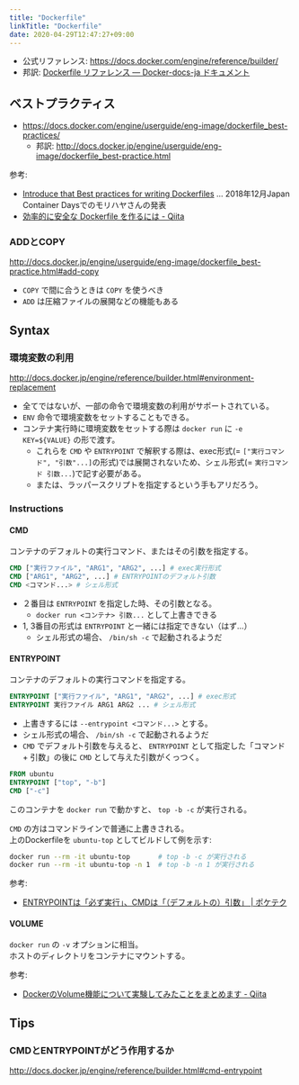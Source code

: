 ```yaml
---
title: "Dockerfile"
linkTitle: "Dockerfile"
date: 2020-04-29T12:47:27+09:00
---
```


- 公式リファレンス: https://docs.docker.com/engine/reference/builder/
- 邦訳: [Dockerfile リファレンス — Docker-docs-ja ドキュメント](http://docs.docker.jp/engine/reference/builder.html "Dockerfile リファレンス — Docker-docs-ja ドキュメント")

## ベストプラクティス

- https://docs.docker.com/engine/userguide/eng-image/dockerfile_best-practices/
  - 邦訳: http://docs.docker.jp/engine/userguide/eng-image/dockerfile_best-practice.html

参考:

- [Introduce that Best practices for writing Dockerfiles](https://www.slideshare.net/ssuser1f3c12/introduce-that-best-practices-for-writing-dockerfiles) ... 2018年12月Japan Container Daysでのモリハヤさんの発表
- [効率的に安全な Dockerfile を作るには - Qiita](http://qiita.com/pottava/items/452bf80e334bc1fee69a "効率的に安全な Dockerfile を作るには - Qiita")


### ADDとCOPY

http://docs.docker.jp/engine/userguide/eng-image/dockerfile_best-practice.html#add-copy

- `COPY` で間に合うときは `COPY` を使うべき
- `ADD` は圧縮ファイルの展開などの機能もある

## Syntax

### 環境変数の利用

http://docs.docker.jp/engine/reference/builder.html#environment-replacement

- 全てではないが、一部の命令で環境変数の利用がサポートされている。
- `ENV` 命令で環境変数をセットすることもできる。
- コンテナ実行時に環境変数をセットする際は `docker run` に `-e KEY=${VALUE}` の形で渡す。
  - これらを `CMD` や `ENTRYPOINT` で解釈する際は、exec形式(= `["実行コマンド", "引数"...]`の形式)では展開されないため、シェル形式(= `実行コマンド 引数...`)で記す必要がある。
  - または、ラッパースクリプトを指定するという手もアリだろう。


### Instructions

#### CMD

コンテナのデフォルトの実行コマンド、またはその引数を指定する。 

```Dockerfile
CMD ["実行ファイル", "ARG1", "ARG2", ...] # exec実行形式
CMD ["ARG1", "ARG2", ...] # ENTRYPOINTのデフォルト引数
CMD <コマンド...> # シェル形式
```

- ２番目は `ENTRYPOINT` を指定した時、その引数となる。
  - `docker run <コンテナ> 引数...` として上書きできる
- 1, 3番目の形式は `ENTRYPOINT` と一緒には指定できない（はず…）
  - シェル形式の場合、 `/bin/sh -c` で起動されるようだ

#### ENTRYPOINT

コンテナのデフォルトの実行コマンドを指定する。  

```Dockerfile
ENTRYPOINT ["実行ファイル", "ARG1", "ARG2", ...] # exec形式
ENTRYPOINT 実行ファイル ARG1 ARG2 ... # シェル形式
```

- 上書きするには `--entrypoint <コマンド...>` とする。  
- シェル形式の場合、 `/bin/sh -c` で起動されるようだ
- `CMD` でデフォルト引数を与えると、 `ENTRYPOINT` として指定した「コマンド + 引数」の後に `CMD` として与えた引数がくっつく。

```Dockerfile
FROM ubuntu
ENTRYPOINT ["top", "-b"]
CMD ["-c"]
```

このコンテナを `docker run` で動かすと、 `top -b -c` が実行される。

`CMD` の方はコマンドラインで普通に上書きされる。  
上のDockerfileを `ubuntu-top` としてビルドして例を示す:

```sh
docker run --rm -it ubuntu-top       # top -b -c が実行される
docker run --rm -it ubuntu-top -n 1  # top -b -n 1 が実行される
```

参考:

- [ENTRYPOINTは「必ず実行」、CMDは「（デフォルトの）引数」 | ポケテク](https://pocketstudio.net/2020/01/31/cmd-and-entrypoint/)

#### VOLUME

`docker run` の `-v` オプションに相当。  
ホストのディレクトリをコンテナにマウントする。

参考:

- [DockerのVolume機能について実験してみたことをまとめます \- Qiita](https://qiita.com/namutaka/items/f6a574f75f0997a1bb1d)


## Tips
### CMDとENTRYPOINTがどう作用するか

http://docs.docker.jp/engine/reference/builder.html#cmd-entrypoint
